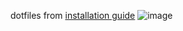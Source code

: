 dotfiles from [installation guide](https://github.com/Saime-0/arch-linux-guide)
![image](https://github.com/user-attachments/assets/af82dc4f-e25c-4573-9040-6f80b76f2f4b)

